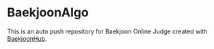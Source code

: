 # BaekjoonAlgo
This is an auto push repository for Baekjoon Online Judge created with [BaekjoonHub](https://github.com/BaekjoonHub/BaekjoonHub).
